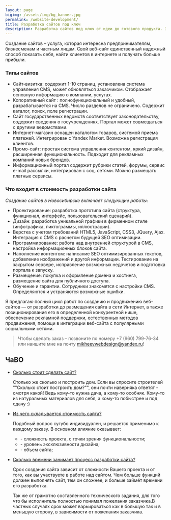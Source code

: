 ```yaml
---
layout: page
bigimg: /assets/img/bg_banner.jpg
permalink: /website-development/
title: Разработка сайтов под ключ
description: Разработка сайтов под ключ от идеи до готового продукта. Заказать сайт у веб-разработчика. Для любого бизнеса! · Адекватная цена · Быстрый старт.
---
```


Создание сайтов – услуга, которая интересна предпринимателям, бизнесменам и частным лицам. Свой веб-сайт единственный надежный способ показать себя, найти клиентов в интернете и получать больше прибыли.

### Типы сайтов

- Сайт-визитка: содержит 1-10 страниц, установлена система управления CMS, может обновляться заказчиком. Отображает основную информацию о компании, услугах.
- Копоративный сайт : полнофункциональный и удобный, разрабатывается на CMS. Число разделов не ограничено. Содержит каталог, поиск, поле регистрации.
- Сайт государственных ведомств соответствует законодательству, содержит сведения о госучреждениях. Портал может совмещаться с другими ведомствами.
- Интернет-магазин оснащен каталогом товаров, системой приема платежей. Интегрирован с Yandex Market. Возможна регистрация клиентов.
- Промо-сайт: простая система управления контентом, яркий дизайн, расширенная функциональность. Подходит для рекламных компаний новых брендов.
- Информационный портал содержит рубрики статей, форумы, сервис e-mail рассылки, интегрирован с соц. сетями. Можно размещать платные сервисы.

### Что входит в стоимость разработки сайта

*Создание сайтов в Новосибирске включает следующие работы:*

- Проектирование: разработка прототипа сайта (структура, функционал, интерфейс, пользовательский сценарий).
- Дизайн: разработка уникальной графики в фирменном стиле (инфографика, пиктограммы, иллюстрации).
- Верстка с учетом требований HTML5, JavaScript, CSS3, JQuery, Ajax. Интеграция с CMS с расчетом будущей SEO оптимизации.
- Программирование: работа над внутренней структурой в CMS, настройка информационных блоков сайта.
- Наполнение контентом: написание SEO оптимизированных текстов, добавление изображений и другой информации. Тестирование на закрытом сервере, исправление возможных недочетов и подготовка портала к запуску.
- Размещение: покупка и оформление домена и хостинга, размещение сайта для публичного доступа.
- Обучение и гарантии. Сотрудники знакомятся с настройки CMS. Определяются и устраняются возможные ошибки.

Я предлагаю полный цикл работ по созданию и продвижению веб-сайтов — от разработки до размещения сайта в сети Интернет, а также позиционирования его в определенной конкурентной нише, обеспечение рекламной поддержки, естественных методов продвижения, помощи в интеграции веб-сайта с популярными социальными сетями.

> Чтобы сделать заказ – позвоните по номеру +7 (960) 799-76-34 или наишите мне на почту mikheevwebdesign@yandex.ru!

## ЧаВО

<div class="uk-section uk-section-default">
  <div class="uk-container uk-container-small">
    <ul uk-accordion>
      <li class="uk-open">
        <a class="uk-accordion-title" href="#">Сколько стоит сделать сайт?</a>
        <div class="uk-accordion-content">
          <p>Столько же сколько и построить дом. Если вы спросите строителей ""Сколько стоит построить дом?"", они почти наверняка ответят - смотря какой! Ведь кому-то нужна дача, а кому-то особняк. Кому-то из натуральных материалов для себя, а кому-то побыстрее и под сдачу :)</p>
        </div>
      </li>
      <li>
        <a class="uk-accordion-title" href="#">Из чего складывается стоимость сайта?</a>
        <div class="uk-accordion-content">
          <p>Подобный вопрос сугубо индивидуален, и решается применимо к каждому заказу. В основном влияние оказывает:
<ul>
<li> - сложность проекта, с точки зрения функциональности;</li>
<li> - уровень эксклюзивности дизайна;</li>
<li> - объем сайта;</li>
</ul>
</p>
        </div>
      </li>
      <li>
        <a class="uk-accordion-title" href="#">Сколько времени занимает процесс разработки сайта?</a>
        <div class="uk-accordion-content">
          <p>Срок создания сайта зависит от сложности Вашего проекта и от того, как вы участвуете в работе над сайтом. Чем больше функций должен выполнять сайт, тем он сложнее, и больше займёт времени его разработка.

Так же от грамотно составленного технического задания, для того что бы исполнитель полностью понимал пожелания заказчика.В частных случаях срок может варьироваться как в большую так и в меньшую сторону, в зависимости от пожелания заказчика.</p>
        </div>
      </li>
    </ul>
  </div>
</div>
